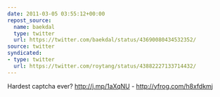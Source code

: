 ```yaml
---
date: 2011-03-05 03:55:12+00:00
repost_source:
  name: baekdal
  type: twitter
  url: https://twitter.com/baekdal/status/43690080434532352/
source: twitter
syndicated:
- type: twitter
  url: https://twitter.com/roytang/status/43882227133714432/
---
```


Hardest captcha ever? http://j.mp/1aXqNU -  http://yfrog.com/h8xfdkmj
